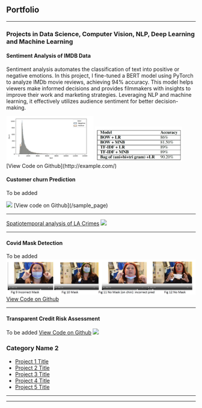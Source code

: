 ## Portfolio

---

### Projects in Data Science, Computer Vision, NLP, Deep Learning and Machine Learning 

#### Sentiment Analysis of IMDB Data
Sentiment analysis automates the classification of text into positive or negative emotions. In this project, I fine-tuned a BERT model using PyTorch to analyze IMDb movie reviews, achieving 94% accuracy. This model helps viewers make informed decisions and provides filmmakers with insights to improve their work and marketing strategies. Leveraging NLP and machine learning, it effectively utilizes audience sentiment for better decision-making.

<img src="images/Sentiment_Analysis.png?raw=true" style="width: 46%; display: inline-block;">
<img src="images/Performance_sentiment_Analysis.png?raw=true" style="width: 46%;">
[View Code on Github](http://example.com/)

#### Customer churn Prediction
To be added 

<img src="images/dummy_thumbnail.jpg?raw=true"/>
[View code on Github](/sample_page)

---
[Spatiotemporal analysis of LA Crimes](/pdf/sample_presentation.pdf)
<img src="images/dummy_thumbnail.jpg?raw=true"/>

---
#### Covid Mask Detection
To be added
<img src="images/Mask_detection.png?raw=true"/>
[View Code on Github](https://github.com/Vins094/Mask-detection-using-Computer-Vision/blob/main/test_functions_v3.ipynb/)


---
#### Transparent Credit Risk Assessment
To be added
[View Code on Github](http://example.com/)
<img src="images/dummy_thumbnail.jpg?raw=true"/>

### Category Name 2

- [Project 1 Title](http://example.com/)
- [Project 2 Title](http://example.com/)
- [Project 3 Title](http://example.com/)
- [Project 4 Title](http://example.com/)
- [Project 5 Title](http://example.com/)

---




---
